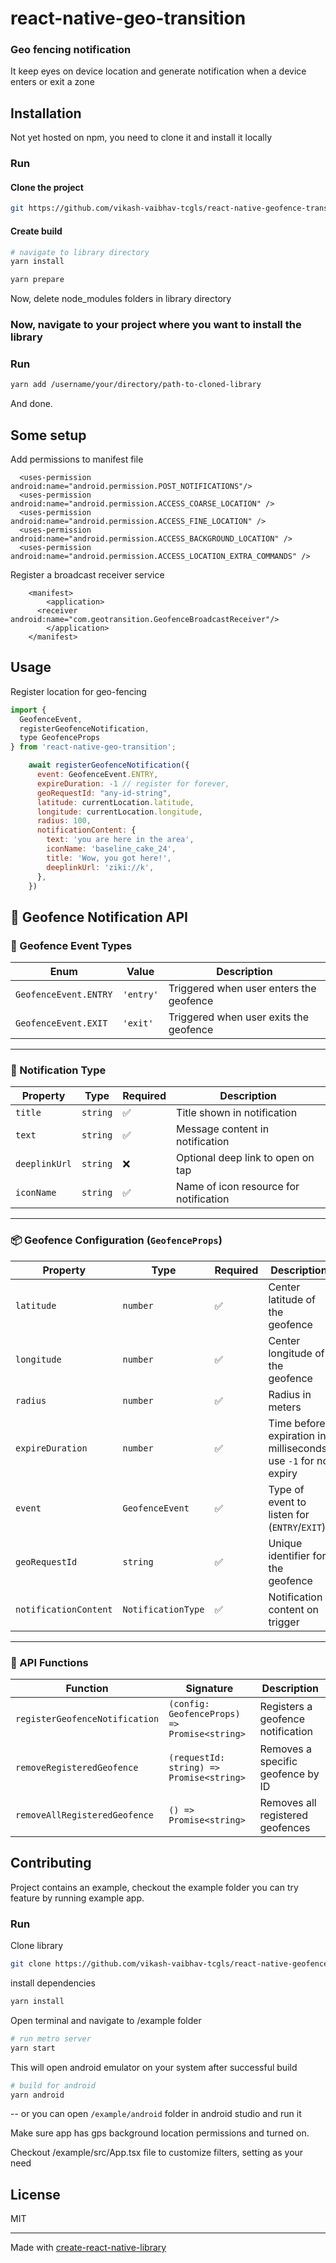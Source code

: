 # react-native-geo-transition

### Geo fencing notification

It keep eyes on device location and generate notification when a device enters or exit a zone

## Installation

Not yet hosted on npm, you need to clone it and install it locally

### Run

#### Clone the project

```sh
git https://github.com/vikash-vaibhav-tcgls/react-native-geofence-transition.git
```

#### Create build

```sh
# navigate to library directory
yarn install

yarn prepare
```

Now, delete node_modules folders in library directory

### Now, navigate to your project where you want to install the library

### Run

```sh
yarn add /username/your/directory/path-to-cloned-library
```

And done.

## Some setup

Add permissions to manifest file
```manifest
  <uses-permission android:name="android.permission.POST_NOTIFICATIONS"/>
  <uses-permission android:name="android.permission.ACCESS_COARSE_LOCATION" />
  <uses-permission android:name="android.permission.ACCESS_FINE_LOCATION" />
  <uses-permission android:name="android.permission.ACCESS_BACKGROUND_LOCATION" />
  <uses-permission android:name="android.permission.ACCESS_LOCATION_EXTRA_COMMANDS" />
```

Register a broadcast receiver service 

```manifest
    <manifest>
        <application>
      <receiver android:name="com.geotransition.GeofenceBroadcastReceiver"/>
        </application>
    </manifest>
```
## Usage

Register location for geo-fencing

```javascript
import {
  GeofenceEvent,
  registerGeofenceNotification,
  type GeofenceProps
} from 'react-native-geo-transition';

    await registerGeofenceNotification({
      event: GeofenceEvent.ENTRY,
      expireDuration: -1 // register for forever,
      geoRequestId: "any-id-string",
      latitude: currentLocation.latitude,
      longitude: currentLocation.longitude,
      radius: 100,
      notificationContent: {
        text: 'you are here in the area',
        iconName: 'baseline_cake_24',
        title: 'Wow, you got here!',
        deeplinkUrl: 'ziki://k',
      },
    })
```

 ## 📍 Geofence Notification API

### 🔁 Geofence Event Types

| Enum                    | Value     | Description                         |
|-------------------------|-----------|-------------------------------------|
| `GeofenceEvent.ENTRY`   | `'entry'` | Triggered when user enters the geofence |
| `GeofenceEvent.EXIT`    | `'exit'`  | Triggered when user exits the geofence  |

---

### 🔔 Notification Type

| Property      | Type     | Required | Description                           |
|---------------|----------|----------|---------------------------------------|
| `title`       | `string` | ✅        | Title shown in notification           |
| `text`        | `string` | ✅        | Message content in notification       |
| `deeplinkUrl` | `string` | ❌        | Optional deep link to open on tap     |
| `iconName`    | `string` | ✅        | Name of icon resource for notification|

---

### 📦 Geofence Configuration (`GeofenceProps`)

| Property              | Type               | Required | Description                                     |
|-----------------------|--------------------|----------|-------------------------------------------------|
| `latitude`            | `number`           | ✅        | Center latitude of the geofence                |
| `longitude`           | `number`           | ✅        | Center longitude of the geofence               |
| `radius`              | `number`           | ✅        | Radius in meters                               |
| `expireDuration`      | `number`           | ✅        | Time before expiration in milliseconds, use `-1` for no expiry |
| `event`               | `GeofenceEvent`    | ✅        | Type of event to listen for (`ENTRY`/`EXIT`)   |
| `geoRequestId`        | `string`           | ✅        | Unique identifier for the geofence             |
| `notificationContent` | `NotificationType` | ✅        | Notification content on trigger                |

---

### 🧠 API Functions

| Function                              | Signature                                          | Description                                  |
|---------------------------------------|----------------------------------------------------|----------------------------------------------|
| `registerGeofenceNotification`        | `(config: GeofenceProps) => Promise<string>`       | Registers a geofence notification            |
| `removeRegisteredGeofence`           | `(requestId: string) => Promise<string>`           | Removes a specific geofence by ID            |
| `removeAllRegisteredGeofence`        | `() => Promise<string>`                            | Removes all registered geofences             |


## Contributing

Project contains an example, checkout the example folder you can try feature by running example app.

### Run

Clone library

```sh
git clone https://github.com/vikash-vaibhav-tcgls/react-native-geofence-transition.git
```

install dependencies

```sh
yarn install
```

Open terminal and navigate to /example folder

```sh
# run metro server
yarn start
```

This will open android emulator on your system after successful build

```sh
# build for android
yarn android
```

-- or you can open `/example/android` folder in android studio and run it

Make sure app has gps background location permissions and turned on.

Checkout /example/src/App.tsx file to customize filters, setting as your need

## License

MIT

---

Made with [create-react-native-library](https://github.com/callstack/react-native-builder-bob)
